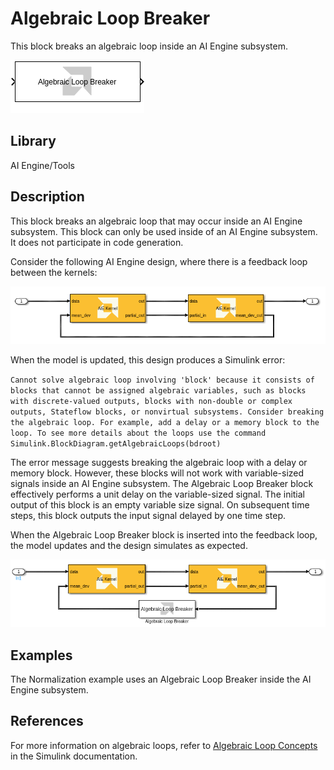 # Algebraic Loop Breaker
This block breaks an algebraic loop inside an AI Engine subsystem.
  
![](./Images/block.png)  

## Library

AI Engine/Tools

## Description

This block breaks an algebraic loop that may occur inside an AI Engine subsystem. This block can only be used inside of an AI Engine subsystem. It does not participate in code generation.

Consider the following AI Engine design, where there is a feedback loop between the kernels:

![](./Images/design.png)

When the model is updated, this design produces a Simulink error: 

`Cannot solve algebraic loop involving 'block' because it consists of blocks that cannot be assigned algebraic variables, such as blocks with discrete-valued outputs, blocks with non-double or complex outputs, Stateflow blocks, or nonvirtual subsystems. Consider breaking the algebraic loop. For example, add a delay or a memory block to the loop. To see more details about the loops use the command Simulink.BlockDiagram.getAlgebraicLoops(bdroot)`

The error message suggests breaking the algebraic loop with a delay or memory block. However, these blocks will not work with variable-sized signals inside an AI Engine subsystem. The Algebraic Loop Breaker block effectively performs a unit delay on the variable-sized signal. The initial output of this block is an empty variable size signal. On subsequent time steps, this block outputs the input signal delayed by one time step.

When the Algebraic Loop Breaker block is inserted into the feedback loop, the model updates and the design simulates as expected.

![](./Images/design2.png)

## Examples

The Normalization example uses an Algebraic Loop Breaker inside the AI Engine subsystem.

## References

For more information on algebraic loops, refer to [Algebraic Loop Concepts](https://www.mathworks.com/help/simulink/ug/algebraic-loops.html) in the Simulink documentation.

